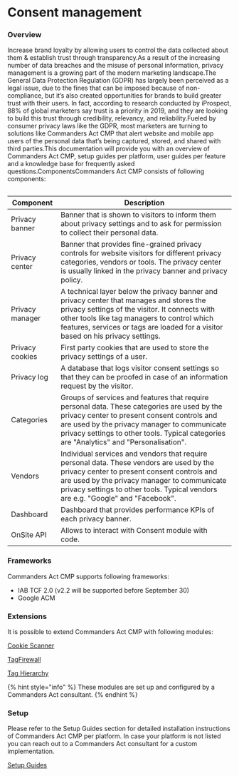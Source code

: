 # Consent management

### Overview

Increase brand loyalty by allowing users to control the data collected about them & establish trust through transparency.As a result of the increasing number of data breaches and the misuse of personal information, privacy management is a growing part of the modern marketing landscape.The General Data Protection Regulation (GDPR) has largely been perceived as a legal issue, due to the fines that can be imposed because of non-compliance, but it’s also created opportunities for brands to build greater trust with their users. In fact, according to research conducted by iProspect, 88% of global marketers say trust is a priority in 2019, and they are looking to build this trust through credibility, relevancy, and reliability.Fueled by consumer privacy laws like the GDPR, most marketers are turning to solutions like Commanders Act CMP that alert website and mobile app users of the personal data that’s being captured, stored, and shared with third parties.This documentation will provide you with an overview of Commanders Act CMP, setup guides per platform, user guides per feature and a knowledge base for frequently asked questions.ComponentsCommanders Act CMP consists of following components:

<figure><img src="https://files.gitbook.com/v0/b/gitbook-legacy-files/o/assets%2F-Lh69-tfWlhrtYE5Vhvq%2F-MUINzGDnAaMAT-OFye3%2F-MUIOcCJa02VKDgokKH0%2FTRUST%20architecture.png?alt=media&#x26;token=f4963dbc-1715-4927-86fd-e68612852865" alt=""><figcaption></figcaption></figure>

| Component       | Description                                                                                                                                                                                                                                                                           |
| --------------- | ------------------------------------------------------------------------------------------------------------------------------------------------------------------------------------------------------------------------------------------------------------------------------------- |
| Privacy banner  | Banner that is shown to visitors to inform them about privacy settings and to ask for permission to collect their personal data.                                                                                                                                                      |
| Privacy center  | Banner that provides fine-grained privacy controls for website visitors for different privacy categories, vendors or tools. The privacy center is usually linked in the privacy banner and privacy policy.                                                                            |
| Privacy manager | A technical layer below the privacy banner and privacy center that manages and stores the privacy settings of the visitor. It connects with other tools like tag managers to control which features, services or tags are loaded for a visitor based on his privacy settings.         |
| Privacy cookies | First party cookies that are used to store the privacy settings of a user.                                                                                                                                                                                                            |
| Privacy log     | A database that logs visitor consent settings so that they can be proofed in case of an information request by the visitor.                                                                                                                                                           |
| Categories      | Groups of services and features that require personal data. These categories are used by the privacy center to present consent controls and are used by the privacy manager to communicate privacy settings to other tools. Typical categories are "Analytics" and "Personalisation". |
| Vendors         | Individual services and vendors that require personal data. These vendors are used by the privacy center to present consent controls and are used by the privacy manager to communicate privacy settings to other tools. Typical vendors are e.g. "Google" and "Facebook".            |
| Dashboard       | Dashboard that provides performance KPIs of each privacy banner.                                                                                                                                                                                                                      |
| OnSite API      | Allows to interact with Consent module with code.                                                                                                                                                                                                                                     |

### Frameworks <a href="#frameworks" id="frameworks"></a>

Commanders Act CMP supports following frameworks:

* IAB TCF 2.0 (v2.2 will be supported before September 30)
* Google ACM

### Extensions <a href="#extensions" id="extensions"></a>

It is possible to extend Commanders Act CMP with following modules:

[Cookie Scanner](extensions/cookie-scanner.md)

[TagFirewall](extensions/tag-firewall.md)

[Tag Hierarchy](extensions/tag-hierarchy.md)

{% hint style="info" %}
These modules are set up and configured by a Commanders Act consultant.
{% endhint %}



### Setup <a href="#setup" id="setup"></a>

Please refer to the Setup Guides section for detailed installation instructions of Commanders Act CMP per platform. In case your platform is not listed you can reach out to a Commanders Act consultant for a custom implementation.

[Setup Guides](setup-guides/)
